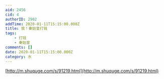 ```yaml
---
aid: 2456
cid: 4
authorID: 2902
addTime: 2020-01-11T15:15:00.000Z
title: 我！秦始皇打钱
tags:
    - 打钱
    - 秦始皇
comments: []
date: 2020-01-11T15:15:00.000Z
category: 水
---
```


[http://m.shuquge.com/s/91219.html](http://m.shuquge.com/s/91219.html)
